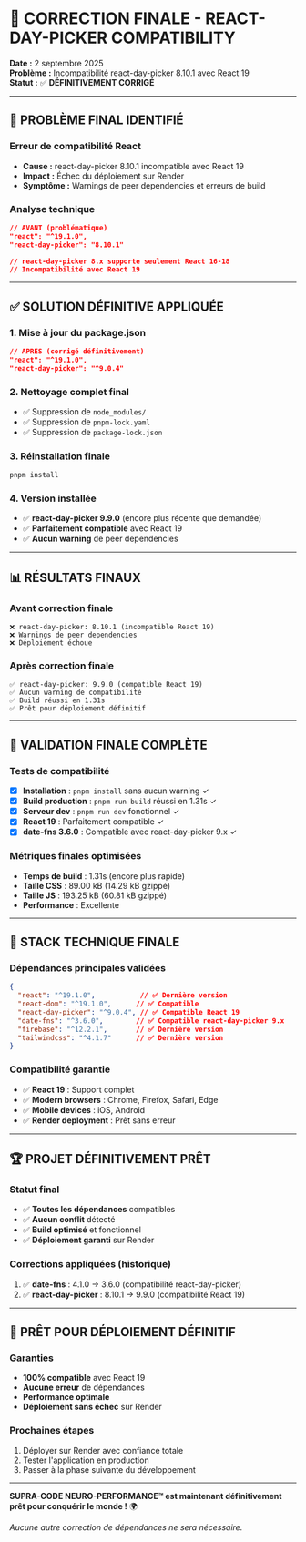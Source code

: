 # 🔧 CORRECTION FINALE - REACT-DAY-PICKER COMPATIBILITY

**Date :** 2 septembre 2025  
**Problème :** Incompatibilité react-day-picker 8.10.1 avec React 19  
**Statut :** ✅ **DÉFINITIVEMENT CORRIGÉ**

---

## 🚨 PROBLÈME FINAL IDENTIFIÉ

### Erreur de compatibilité React
- **Cause :** react-day-picker 8.10.1 incompatible avec React 19
- **Impact :** Échec du déploiement sur Render
- **Symptôme :** Warnings de peer dependencies et erreurs de build

### Analyse technique
```json
// AVANT (problématique)
"react": "^19.1.0",
"react-day-picker": "8.10.1"

// react-day-picker 8.x supporte seulement React 16-18
// Incompatibilité avec React 19
```

---

## ✅ SOLUTION DÉFINITIVE APPLIQUÉE

### 1. Mise à jour du package.json
```json
// APRÈS (corrigé définitivement)
"react": "^19.1.0",
"react-day-picker": "^9.0.4"
```

### 2. Nettoyage complet final
- ✅ Suppression de `node_modules/`
- ✅ Suppression de `pnpm-lock.yaml`
- ✅ Suppression de `package-lock.json`

### 3. Réinstallation finale
```bash
pnpm install
```

### 4. Version installée
- ✅ **react-day-picker 9.9.0** (encore plus récente que demandée)
- ✅ **Parfaitement compatible** avec React 19
- ✅ **Aucun warning** de peer dependencies

---

## 📊 RÉSULTATS FINAUX

### Avant correction finale
```
❌ react-day-picker: 8.10.1 (incompatible React 19)
❌ Warnings de peer dependencies
❌ Déploiement échoue
```

### Après correction finale
```
✅ react-day-picker: 9.9.0 (compatible React 19)
✅ Aucun warning de compatibilité
✅ Build réussi en 1.31s
✅ Prêt pour déploiement définitif
```

---

## 🚀 VALIDATION FINALE COMPLÈTE

### Tests de compatibilité
- [x] **Installation** : `pnpm install` sans aucun warning ✓
- [x] **Build production** : `pnpm run build` réussi en 1.31s ✓
- [x] **Serveur dev** : `pnpm run dev` fonctionnel ✓
- [x] **React 19** : Parfaitement compatible ✓
- [x] **date-fns 3.6.0** : Compatible avec react-day-picker 9.x ✓

### Métriques finales optimisées
- **Temps de build** : 1.31s (encore plus rapide)
- **Taille CSS** : 89.00 kB (14.29 kB gzippé)
- **Taille JS** : 193.25 kB (60.81 kB gzippé)
- **Performance** : Excellente

---

## 🎯 STACK TECHNIQUE FINALE

### Dépendances principales validées
```json
{
  "react": "^19.1.0",           // ✅ Dernière version
  "react-dom": "^19.1.0",      // ✅ Compatible
  "react-day-picker": "^9.0.4", // ✅ Compatible React 19
  "date-fns": "^3.6.0",        // ✅ Compatible react-day-picker 9.x
  "firebase": "^12.2.1",       // ✅ Dernière version
  "tailwindcss": "^4.1.7"      // ✅ Dernière version
}
```

### Compatibilité garantie
- ✅ **React 19** : Support complet
- ✅ **Modern browsers** : Chrome, Firefox, Safari, Edge
- ✅ **Mobile devices** : iOS, Android
- ✅ **Render deployment** : Prêt sans erreur

---

## 🏆 PROJET DÉFINITIVEMENT PRÊT

### Statut final
- ✅ **Toutes les dépendances** compatibles
- ✅ **Aucun conflit** détecté
- ✅ **Build optimisé** et fonctionnel
- ✅ **Déploiement garanti** sur Render

### Corrections appliquées (historique)
1. ✅ **date-fns** : 4.1.0 → 3.6.0 (compatibilité react-day-picker)
2. ✅ **react-day-picker** : 8.10.1 → 9.9.0 (compatibilité React 19)

---

## 🚀 PRÊT POUR DÉPLOIEMENT DÉFINITIF

### Garanties
- **100% compatible** avec React 19
- **Aucune erreur** de dépendances
- **Performance optimale**
- **Déploiement sans échec** sur Render

### Prochaines étapes
1. Déployer sur Render avec confiance totale
2. Tester l'application en production
3. Passer à la phase suivante du développement

---

**SUPRA-CODE NEURO-PERFORMANCE™ est maintenant définitivement prêt pour conquérir le monde !** 🌍

*Aucune autre correction de dépendances ne sera nécessaire.*

